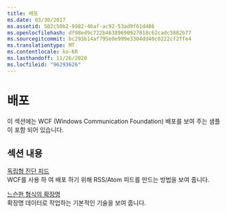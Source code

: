 ```yaml
---
title: 배포
ms.date: 03/30/2017
ms.assetid: 502c50b2-9982-46af-ac92-53ad9f61d486
ms.openlocfilehash: df98ed9c722b46389690927818c62cadc5882b77
ms.sourcegitcommit: bc293b14af795e0e999e3304dd40c0222cf2ffe4
ms.translationtype: MT
ms.contentlocale: ko-KR
ms.lasthandoff: 11/26/2020
ms.locfileid: "96293626"
---
```

# <a name="syndication"></a>배포

이 섹션에는 WCF (Windows Communication Foundation) 배포를 보여 주는 샘플이 포함 되어 있습니다.  
  
## <a name="in-this-section"></a>섹션 내용  

 [독립형 진단 피드](stand-alone-diagnostics-feed-sample.md)  
 WCF를 사용 하 여 배포 하기 위해 RSS/Atom 피드를 만드는 방법을 보여 줍니다.  
  
 [느슨한 형식의 확장명](loosely-typed-extensions-sample.md)  
 확장명 데이터로 작업하는 기본적인 기술을 보여 줍니다.
